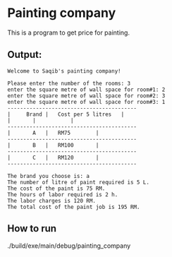 # Painting company
This is a program to get price for painting.

## Output:
```
Welcome to Saqib's painting company!

Please enter the number of the rooms: 3
enter the square metre of wall space for room#1: 2
enter the square metre of wall space for room#2: 3
enter the square metre of wall space for room#3: 1
-----------------------------------------
|     Brand	|   Cost per 5 litres   |
|		|			|
-----------------------------------------
|       A  	|	RM75  		|
-----------------------------------------
|       B  	|	RM100 		|
-----------------------------------------
|       C  	|	RM120 		|
-----------------------------------------

The brand you choose is: a
The number of litre of paint required is 5 L.
The cost of the paint is 75 RM.
The hours of labor required is 2 h.
The labor charges is 120 RM.
The total cost of the paint job is 195 RM.
```

## How to run
./build/exe/main/debug/painting_company
